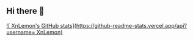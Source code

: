 ## Hi there 👋
[![ XnLemon's GitHub stats](https://github-readme-stats.vercel.app/api?username= XnLemon)](https://github.com/anuraghazra/github-readme-stats)
<!--
**XnLemon/XnLemon** is a ✨ _special_ ✨ repository because its `README.md` (this file) appears on your GitHub profile.

Here are some ideas to get you started:

- 🔭 I’m currently working on ...
- 🌱 I’m currently learning ...
- 👯 I’m looking to collaborate on ...
- 🤔 I’m looking for help with ...
- 💬 Ask me about ...
- 📫 How to reach me: ...
- 😄 Pronouns: ...
- ⚡ Fun fact: ...
-->

